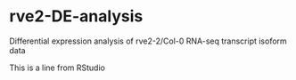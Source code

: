 # rve2-DE-analysis
Differential expression analysis of rve2-2/Col-0 RNA-seq transcript isoform data

This is a line from RStudio

